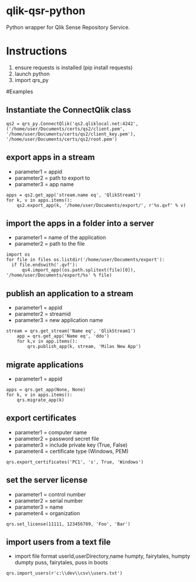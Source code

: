 # qlik-qsr-python
Python wrapper for Qlik Sense Repository Service.

# Instructions
1. ensure requests is installed (pip install requests)
2. launch python
3. import qrs_py

#Examples

## Instantiate the ConnectQlik class
```
qs2 = qrs_py.ConnectQlik('qs2.qliklocal.net:4242', ('/home/user/Documents/certs/qs2/client.pem', '/home/user/Documents/certs/qs2/client_key.pem'), '/home/user/Documents/certs/qs2/root.pem')
```
## export apps in a stream
- parameter1 = appid
- parameter2 = path to export to
- parameter3 = app name
```
apps = qs2.get_app('stream.name eq', 'QlikStream1')
for k, v in apps.items():
    qs2.export_app(k, '/home/user/Documents/export/', r'%s.qvf' % v)
```  

## import the apps in a folder into a server
- parameter1 = name of the application
- parameter2 = path to the file
```
import os
for file in files os.listdir('/home/user/Documents/export'):
  if file.endswith('.qvf'):
      qs4.import_app((os.path.splitext(file)[0]), '/home/user/Documents/export/%s' % file)
```

## publish an application to a stream
- parameter1 = appid
- parameter2 = streamid
- parameter3 = new application name 
```
stream = qrs.get_stream('Name eq', 'QlikStream1')
    app = qrs.get_app('Name eq', 'ddo')
    for k,v in app.items():
        qrs.publish_app(k, stream, 'Milas New App')
```

## migrate applications
- parameter1 = appid
```
apps = qrs.get_app(None, None)
for k, v in apps.items():
	qrs.migrate_app(k)
```

## export certificates
- parameter1 = computer name
- parameter2 = password secret file
- parameter3 = include private key (True, False)
- parameter4 = certificate type (Windows, PEM)
```
qrs.export_certificates('PC1', 's', True, 'Windows')
```

## set the server license
- parameter1 = control number
- parameter2 = serial number
- parameter3 = name
- parameter4 = organization
```
qrs.set_license(11111, 123456789, 'Foo', 'Bar')
```

## import users from a text file
- import file format
userId,userDirectory,name
humpty, fairytales, humpty dumpty
puss, fairytales, puss in boots
```
qrs.import_users(r'c:\\dev\\csv\\users.txt')
```